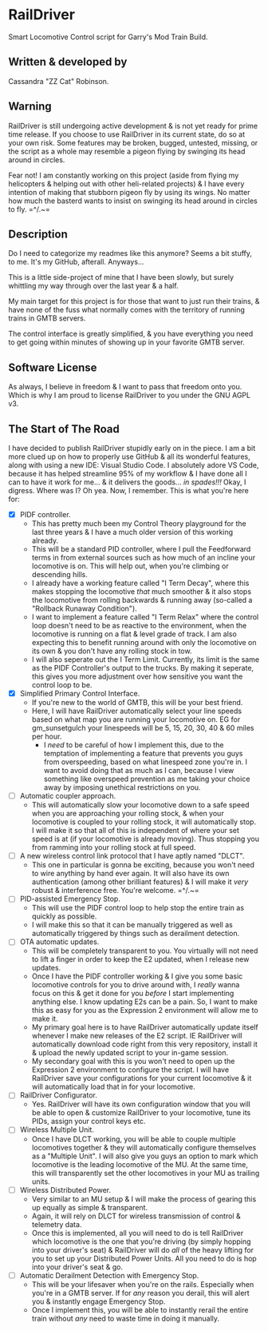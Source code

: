 # RailDriver

Smart Locomotive Control script for Garry's Mod Train Build.

## Written & developed by

Cassandra "ZZ Cat" Robinson.

## Warning

RailDriver is still undergoing active development & is not yet ready for prime time release.
If you choose to use RailDriver in its current state, do so at your own risk.
Some features may be broken, bugged, untested, missing, or the script as a whole may resemble a pigeon flying by swinging its head around in circles.

Fear not! I am constantly working on this project (aside from flying my helicopters & helping out with other heli-related projects) & I have every intention of making that stubborn pigeon fly by using its wings. No matter how much the basterd wants to insist on swinging its head around in circles to fly. =^/.~=

## Description

Do I need to categorize my readmes like this anymore? Seems a bit stuffy, to me. It's my GitHub, afterall. Anyways...

This is a little side-project of mine that I have been slowly, but surely whittling my way through over the last year & a half.

My main target for this project is for those that want to just run their trains, & have none of the fuss what normally comes with the territory of running trains in GMTB servers.

The control interface is greatly simplified, & you have everything you need to get going within minutes of showing up in your favorite GMTB server.

## Software License

As always, I believe in freedom & I want to pass that freedom onto you.
Which is why I am proud to license RailDriver to you under the GNU AGPL v3.

## The Start of The Road

I have decided to publish RailDriver stupidly early on in the piece.
I am a bit more clued up on how to properly use GitHub & all its wonderful features, along with using a new IDE: Visual Studio Code. I absolutely adore VS Code, because it has helped streamline 95% of my workflow & I have done all I can to have it work for me... & it delivers the goods... _in spades!!!_
Okay, I digress. Where was I? Oh yea. Now, I remember. This is what you're here for:

- [x] PIDF controller.
  - This has pretty much been my Control Theory playground for the last three years & I have a much older version of this working already.
  - This will be a standard PID controller, where I pull the Feedforward terms in from external sources such as how much of an incline your locomotive is on.
  This will help out, when you're climbing or descending hills.
  - I already have a working feature called "I Term Decay", where this makes stopping the locomotive _that_ much smoother & it also stops the locomotive from rolling backwards & running away (so-called a "Rollback Runaway Condition").
  - I want to implement a feature called "I Term Relax" where the control loop doesn't need to be as reactive to the environment, when the locomotive is running on a flat & level grade of track.
  I am also expecting this to benefit running around with only the locomotive on its own & you don't have any rolling stock in tow.
  - I will also seperate out the I Term Limit.
  Currently, its limit is the same as the PIDF Controller's output to the trucks.
  By making it seperate, this gives you more adjustment over how sensitive you want the control loop to be.
- [x] Simplified Primary Control Interface.
  - If you're new to the world of GMTB, this will be your best friend.
  - Here, I will have RailDriver automatically select your line speeds based on what map you are running your locomotive on.
  EG for gm_sunsetgulch your linespeeds will be 5, 15, 20, 30, 40 & 60 miles per hour.
    - I _need_ to be careful of how I implement this, due to the temptation of implementing a feature that prevents you guys from overspeeding, based on what linespeed zone you're in.
    I want to avoid doing that as much as I can, because I view something like overspeed prevention as me taking your choice away by imposing unethical restrictions on you.
- [ ] Automatic coupler approach.
  - This will automatically slow your locomotive down to a safe speed when you are approaching your rolling stock, & when your locomotive is coupled to your rolling stock, it will automatically stop.
  I will make it so that all of this is independent of where your set speed is at (if your locomotive is already moving).
  Thus stopping you from ramming into your rolling stock at full speed.
- [ ] A new wireless control link protocol that I have aptly named "DLCT".
  - This one in particular is gonna be exciting, because you won't need to wire anything by hand ever again.
It will also have its own authentication (among other brilliant features) & I will make it _very_ robust & interference free. You're welcome. =^/.~=
- [ ] PID-assisted Emergency Stop.
  - This will use the PIDF control loop to help stop the entire train as quickly as possible.
  - I will make this so that it can be manually triggered as well as automatically triggered by things such as derailment detection.
- [ ] OTA automatic updates.
  - This will be completely transparent to you.
  You virtually will not need to lift a finger in order to keep the E2 updated, when I release new updates.
  - Once I have the PIDF controller working & I give you some basic locomotive controls for you to drive around with, I _really_ wanna focus on this & get it done for you _before_ I start implementing anything else.
  I know updating E2s can be a pain. So, I want to make this as easy for you as the Expression 2 environment will allow me to make it.
  - My primary goal here is to have RailDriver automatically update itself whenever I make new releases of the E2 script.
  IE RailDriver will automatically download code right from this very repository, install it & upload the newly updated script to your in-game session.
  - My secondary goal with this is you won't need to open up the Expression 2 environment to configure the script.
  I will have RailDriver save your configurations for your current locomotive & it will automatically load that in for your locomotive.
- [ ] RailDriver Configurator.
  - Yes. RailDriver will have its own configuration window that you will be able to open & customize RailDriver to your locomotive, tune its PIDs, assign your control keys etc.
- [ ] Wireless Multiple Unit.
  - Once I have DLCT working, you will be able to couple multiple locomotives together & they will automatically configure themselves as a "Multiple Unit".
  I will also give you guys an option to mark which locomotive is the leading locomotive of the MU. At the same time, this will transparently set the other locomotives in your MU as trailing units.
- [ ] Wireless Distributed Power.
  - Very similar to an MU setup & I will make the process of gearing this up equally as simple & transparent.
  - Again, it will rely on DLCT for wireless transmission of control & telemetry data.
  - Once this is implemented, all you will need to do is tell RailDriver which locomotive is the one that you're driving (by simply hopping into your driver's seat) & RailDriver will do _all_ of the heavy lifting for you to set up your Distributed Power Units. All you need to do is hop into your driver's seat & go.
- [ ] Automatic Derailment Detection with Emergency Stop.
  - This will be your lifesaver when you're on the rails. Especially when you're in a GMTB server.
  If for _any_ reason you derail, this will alert you & instantly engage Emergency Stop.
  - Once I implement this, you will be able to instantly rerail the entire train without _any_ need to waste time in doing it manually.
